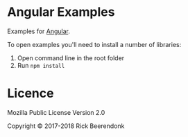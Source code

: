# Angular Examples

Examples for [Angular](http://angular.io/).

To open examples you'll need to install a number of libraries:

1. Open command line in the root folder
2. Run `npm install`

# Licence

Mozilla Public License Version 2.0

Copyright © 2017-2018 Rick Beerendonk
